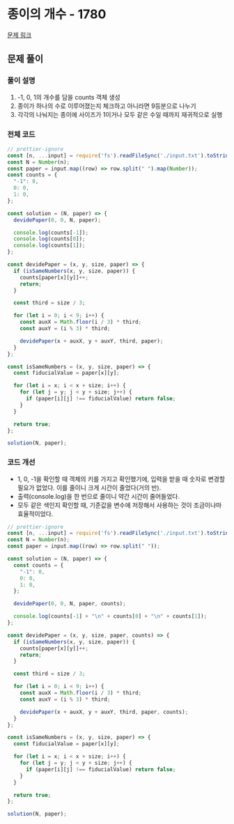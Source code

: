 # 종이의 개수 - 1780

[문제 링크](https://www.acmicpc.net/problem/1780)

## 문제 풀이

### 풀이 설명

1. -1, 0, 1의 개수를 담을 counts 객체 생성
2. 종이가 하나의 수로 이루어졌는지 체크하고 아니라면 9등분으로 나누기
3. 각각의 나눠지는 종이에 사이즈가 1이거나 모두 같은 수일 때까지 재귀적으로 실행

### 전체 코드

```js
// prettier-ignore
const [n, ...input] = require('fs').readFileSync('./input.txt').toString().trim().split('\n');
const N = Number(n);
const paper = input.map((row) => row.split(" ").map(Number));
const counts = {
  "-1": 0,
  0: 0,
  1: 0,
};

const solution = (N, paper) => {
  devidePaper(0, 0, N, paper);

  console.log(counts[-1]);
  console.log(counts[0]);
  console.log(counts[1]);
};

const devidePaper = (x, y, size, paper) => {
  if (isSameNumbers(x, y, size, paper)) {
    counts[paper[x][y]]++;
    return;
  }

  const third = size / 3;

  for (let i = 0; i < 9; i++) {
    const auxX = Math.floor(i / 3) * third;
    const auxY = (i % 3) * third;

    devidePaper(x + auxX, y + auxY, third, paper);
  }
};

const isSameNumbers = (x, y, size, paper) => {
  const fiducialValue = paper[x][y];

  for (let i = x; i < x + size; i++) {
    for (let j = y; j < y + size; j++) {
      if (paper[i][j] !== fiducialValue) return false;
    }
  }

  return true;
};

solution(N, paper);
```

### 코드 개선

- 1, 0, -1을 확인할 때 객체의 키를 가지고 확인했기에, 입력을 받을 때 숫자로 변경할 필요가 없었다. 이를 줄이니 크게 시간이 줄었다(거의 반).
- 출력(console.log)을 한 번으로 줄이니 약간 시간이 줄어들었다.
- 모두 같은 색인지 확인할 때, 기준값을 변수에 저장해서 사용하는 것이 조금이나마 효율적이었다.

```js
// prettier-ignore
const [n, ...input] = require('fs').readFileSync('./input.txt').toString().trim().split('\n');
const N = Number(n);
const paper = input.map((row) => row.split(" "));

const solution = (N, paper) => {
  const counts = {
    "-1": 0,
    0: 0,
    1: 0,
  };

  devidePaper(0, 0, N, paper, counts);

  console.log(counts[-1] + "\n" + counts[0] + "\n" + counts[1]);
};

const devidePaper = (x, y, size, paper, counts) => {
  if (isSameNumbers(x, y, size, paper)) {
    counts[paper[x][y]]++;
    return;
  }

  const third = size / 3;

  for (let i = 0; i < 9; i++) {
    const auxX = Math.floor(i / 3) * third;
    const auxY = (i % 3) * third;

    devidePaper(x + auxX, y + auxY, third, paper, counts);
  }
};

const isSameNumbers = (x, y, size, paper) => {
  const fiducialValue = paper[x][y];

  for (let i = x; i < x + size; i++) {
    for (let j = y; j < y + size; j++) {
      if (paper[i][j] !== fiducialValue) return false;
    }
  }

  return true;
};

solution(N, paper);
```

